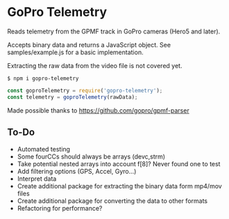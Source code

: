 # GoPro Telemetry

Reads telemetry from the GPMF track in GoPro cameras (Hero5 and later).

Accepts binary data and returns a JavaScript object. See samples/example.js for a basic implementation.

Extracting the raw data from the video file is not covered yet.

```shell
$ npm i gopro-telemetry
```

```js
const goproTelemetry = require('gopro-telemetry');
const telemetry = goproTelemetry(rawData);
```

Made possible thanks to https://github.com/gopro/gpmf-parser

## To-Do

- Automated testing
- Some fourCCs should always be arrays (devc,strm)
- Take potential nested arrays into account f[8]? Never found one to test
- Add filtering options (GPS, Accel, Gyro...)
- Interpret data
- Create additional package for extracting the binary data form mp4/mov files
- Create additional package for converting the data to other formats
- Refactoring for performance?
